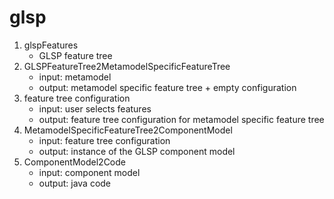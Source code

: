 # glsp


  1. glspFeatures
        - GLSP feature tree
  2. GLSPFeatureTree2MetamodelSpecificFeatureTree
        - input: metamodel
        - output: metamodel specific feature tree + empty configuration
  3. feature tree configuration
        - input: user selects features
        - output: feature tree configuration for metamodel specific feature tree
  4. MetamodelSpecificFeatureTree2ComponentModel
        - input: feature tree configuration
        - output: instance of the GLSP component model
  5. ComponentModel2Code
        - input: component model
        - output: java code
